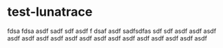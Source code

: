 # test-lunatrace
fdsa
fdsa
asdf
sadf
sdf
asdf
f
dsaf
asdf
sadfsdfas
sdf
sdf
asdf
asdf
asdf
asdf
asdf
asdf
asdf
asdf
asdf
asdf
asdf
asdf
asdf
asdf
asdf
asdf
asdf

